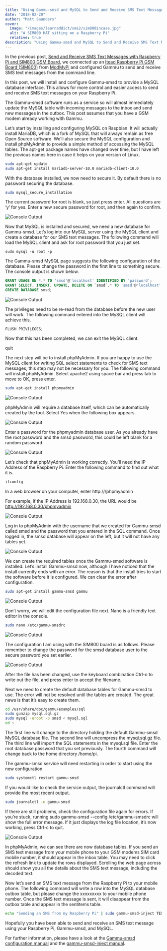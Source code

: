 ```yaml
---
title: "Using Gammu-smsd and MySQL to Send and Receive SMS Text Messages"
date: "2018-02-20"
author: "Matt Saunders"
cover: 
  image: "/images/learnaddict/sms2/sim800incase.jpg"
  alt: "A SIM800 HAT sitting on a Raspberry Pi"
  relative: true 
description: "Using Gammu-smsd and MySQL to Send and Receive SMS Text Messages"
---
```


In the previous post, [Send and Receive SMS Text Messages with Raspberry Pi and SIM800 GSM Board](https://learnaddict.com/2018/02/17/send-and-receive-sms-text-messages-with-raspberry-pi-and-sim800-gsm-board/), we connected up an [Itead Raspberry Pi GSM Board (SIM800)](https://www.modmypi.com/raspberry-pi/communication-1068/raspberry-pi-sim800-gsm-breakout-board/) from [ModMyPi](https://www.modmypi.com/) and configured Gammu to send and receive SMS text messages from the command line.

In this post, we will install and configure Gammu-smsd to provide a MySQL database interface. This allows for more control and easier access to send and receive SMS text messages on your Raspberry Pi.

The Gammu-smsd software runs as a service so will almost immediately update the MySQL table with incoming messages to the inbox and send new messages in the outbox. This post assumes that you have a GSM modem already working with Gammu.

Let’s start by installing and configuring MySQL on Raspbian. It will actually install MariaDB, which is a fork of MySQL that will always remain as free Open Source software. We’ll also secure the MySQL configuration and install phpMyAdmin to provide a simple method of accessing the MySQL tables. The apt-get package names have changed over time, but I have left the previous names here in case it helps on your version of Linux.

```bash
sudo apt-get update
sudo apt-get install mariadb-server-10.0 mariadb-client-10.0
```

With the database installed, we now need to secure it. By default there is no password securing the database.

```bash
sudo mysql_secure_installation
```

The current password for root is blank, so just press enter. All questions are ‘y’ for yes. Enter a new secure password for root, and then again to confirm.

![Console Output](/images/learnaddict/sms2/console1.png)

Now that MySQL is installed and secured, we need a new database for Gammu-smsd. Let’s log into our MySQL server using the MySQL client and create a database for our SMS text messages. The following command will load the MySQL client and ask for root password that you just set.

```
sudo mysql -u root -p
```

The Gammu-smsd MySQL page suggests the following configuration of the database. Please change the password in the first line to something secure. The console output is shown below.

```sql
GRANT USAGE ON *.* TO 'smsd'@'localhost' IDENTIFIED BY 'password';
GRANT SELECT, INSERT, UPDATE, DELETE ON `smsd`.* TO 'smsd'@'localhost';
CREATE DATABASE smsd;
```

![Console Output](/images/learnaddict/sms2/console2.png)

The privileges need to be re-read from the database before the new user will work. The following command entered into the MySQL client will achieve this.

```
FLUSH PRIVILEGES;
```

Now that this has been completed, we can exit the MySQL client.

quit

The next step will be to install phpMyAdmin. If you are happy to use the MySQL client for writing SQL select statements to check for SMS text messages, this step may not be necessary for you. The following command will install phpMyAdmin. Select apache2 using space bar and press tab to move to OK, press enter.

```bash
sudo apt-get install phpmyadmin
```

![Console Output](/images/learnaddict/sms2/phpmyadmin1.png)

phpMyAdmin will require a database itself, which can be automatically created by the tool. Select Yes when the following box appears.

![Console Output](/images/learnaddict/sms2/phpmyadmin2.png)

Enter a password for the phpmyadmin database user. As you already have the root password and the smsd password, this could be left blank for a random password.

![Console Output](/images/learnaddict/sms2/phpmyadmin3.png)

Let’s check that phpMyAdmin is working correctly. You’ll need the IP Address of the Raspberry Pi. Enter the following command to find out what it is.

```bash
ifconfig
```

In a web browser on your computer, enter http://<IP Address>/phpmyadmin

For example, if the IP Address is 192.168.0.30, the URL would be http://192.168.0.30/phpmyadmin

![Console Output](/images/learnaddict/sms2/phpmyadmin4.png)

Log in to phpMyAdmin with the username that we created for Gammu-smsd called smsd and the password that you entered in the SQL command. Once logged in, the smsd database will appear on the left, but it will not have any tables yet.

![Console Output](/images/learnaddict/sms2/phpmyadmin5.png)

We can create the required tables once the Gammu-smsd software is installed. Let’s install Gammu-smsd now, although I have noticed that the install currently ends with an error. The reason is that the install tries to start the software before it is configured. We can clear the error after configuration.

```bash
sudo apt-get install gammu-smsd gammu
```
![Console Output](/images/learnaddict/sms2/gammuinstall.png)

Don’t worry, we will edit the configuration file next. Nano is a friendly text editor in the console.

```bash
sudo nano /etc/gammu-smsdrc
```
![Console Output](/images/learnaddict/sms2/gammuinstall1.png)

The configuration I am using with the SIM800 board is as follows. Please remember to change the password for the smsd database user to the secure password you set earlier.

![Console Output](/images/learnaddict/sms2/gammuinstall2.png)

After the file has been changed, use the keyboard combination Ctrl-o to write out the file, and press enter to accept the filename.

Next we need to create the default database tables for Gammu-smsd to use. The error will not be resolved until the tables are created. The great news is that it’s easy to create them.

```bash
cd /usr/share/doc/gammu/examples/sql
sudo gunzip mysql.sql.gz
sudo mysql -uroot -p smsd < mysql.sql
cd ~
```

The first line will change to the directory holding the default Gammu-smsd MySQL database file. The second line will uncompress the mysql.sql.gz file. The third line will import the SQL statements in the mysql.sql file. Enter the root database password that you set previously. The fourth command will change back to the home directory /home/pi.

The gammu-smsd service will need restarting in order to start using the new configuration.

```bash
sudo systemctl restart gammu-smsd
```

If you would like to check the service output, the journalctl command will provide the most recent output.

```bash
sudo journalctl -u gammu-smsd
```

If there are still problems, check the configuration file again for errors. If you’re stuck, running sudo gammu-smsd --config /etc/gammu-smsdrc will show the full error message. If it just displays the log file location, it’s now working, press Ctrl-c to quit.

![Console Output](/images/learnaddict/sms2/sms1.png)

In phpMyAdmin, we can see there are now database tables. If you send an SMS text message from your mobile phone to your GSM modems SIM card mobile number, it should appear in the inbox table. You may need to click the refresh link to update the rows displayed. Scrolling the web page across should show you all the details about the SMS text message, including the decoded text.

Now let’s send an SMS text message from the Raspberry Pi to your mobile phone. The following command will write a row into the MySQL database outbox table, but please change the xxxxxxxxx to your mobile phone number. Once the SMS text message is sent, it will disappear from the outbox table and appear in the sentitems table.

```bash
echo "Sending an SMS from my Raspberry Pi" | sudo gammu-smsd-inject TEXT 00447xxxxxxxxx
```

Hopefully you have been able to send and receive an SMS text message using your Raspberry Pi, Gammu-smsd, and MySQL.

For further information, please have a look at the [Gammu-smsd configuration manual](https://wammu.eu/docs/manual/smsd/config.html) and the [gammu-smsd-inject manual](https://wammu.eu/docs/manual/smsd/inject.html).
